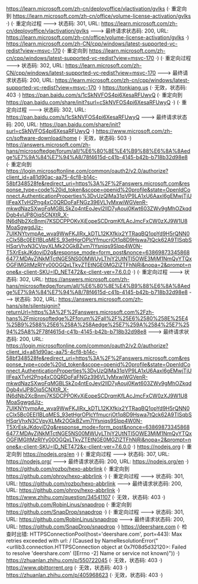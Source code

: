 https://learn.microsoft.com/zh-cn/deployoffice/vlactivation/gvlks (· 重定向到 https://learn.microsoft.com/zh-cn/office/volume-license-activation/gvlks ·)
(· 重定向过程 ---> 状态码: 301, URL: https://learn.microsoft.com/zh-cn/deployoffice/vlactivation/gvlks ---> 最终请求状态码: 200, URL: https://learn.microsoft.com/zh-cn/office/volume-license-activation/gvlks ·)
https://learn.microsoft.com/zh-CN/cpp/windows/latest-supported-vc-redist?view=msvc-170 (· 重定向到 https://learn.microsoft.com/zh-cn/cpp/windows/latest-supported-vc-redist?view=msvc-170 ·)
(· 重定向过程 ---> 状态码: 302, URL: https://learn.microsoft.com/zh-CN/cpp/windows/latest-supported-vc-redist?view=msvc-170 ---> 最终请求状态码: 200, URL: https://learn.microsoft.com/zh-cn/cpp/windows/latest-supported-vc-redist?view=msvc-170 ·)
https://tonkiang.us (· 无效，状态码: 403 ·)
https://pan.baidu.com/s/1cSkNVFOS4pi6XesaRFUwyQ (· 重定向到 https://pan.baidu.com/share/init?surl=cSkNVFOS4pi6XesaRFUwyQ ·)
(· 重定向过程 ---> 状态码: 302, URL: https://pan.baidu.com/s/1cSkNVFOS4pi6XesaRFUwyQ ---> 最终请求状态码: 200, URL: https://pan.baidu.com/share/init?surl=cSkNVFOS4pi6XesaRFUwyQ ·)
https://www.microsoft.com/zh-cn/software-download/home (· 无效，状态码: 503 ·)
https://answers.microsoft.com/zh-hans/microsoftedge/forum/all/%E6%80%8E%E4%B9%88%E6%8A%8Aedge%E7%9A%84%E7%94%A8/78f4615d-c41b-4145-b42b-b718b32d98e8 (· 重定向到 https://login.microsoftonline.com/common/oauth2/v2.0/authorize?client_id=a81d90ac-aa75-4cf8-b14c-58bf348528fe&redirect_uri=https%3A%2F%2Fanswers.microsoft.com&response_type=code%20id_token&scope=openid%20profile&state=OpenIdConnect.AuthenticationProperties%3DvUzQIMa31qVP9LA1xU6AaxI6gEMwjTjUIIFeaXTvH2Png4xC0QRDoFaFNGz396VL1yMxwiWGVenR-mkwdNazSXwoFqMGBLSkZo4ntEoJeyl2IID7yAouj0Kwt603ZWv9gMhOZkqdDgb4vlJP8Oiq5CNXtR_X-lN6dNb2XcBnmj7KSDCPPOKvXjEopeSCDrqmKfLAcJmcFxCW0zXJ9W1U8MoaSgwgdJiz-7UIKNYtvmpAe_wva9WwFKJIRx_kDTL12KXfkix2YTRaqBQ1opYd9H5rQNN0cClx5Bc0EEl1BLqMES_93etHgrOPlcYfmucrjOt1q8D9Hswa7tQck62A9TISqbSHSqrVhxN3CVpyXLMk2OGkBZvm7IYsniqs9SIpp4W0N-T5XrEskJKdoviD2g&response_mode=form_post&nonce=638698733458686477.MDAyZjNkMTctNGE5NS00MWUyLThjY2UtNTI5OWE3MjM1NmQyYTQxOGFlMGItMzRlYy00OGQxLTkyZTEtNGE0MGZlZTFhNjRi&nopa=2&prompt=none&x-client-SKU=ID_NET472&x-client-ver=7.6.0.0 ·)
(· 重定向过程 ---> 状态码: 302, URL: https://answers.microsoft.com/zh-hans/microsoftedge/forum/all/%E6%80%8E%E4%B9%88%E6%8A%8Aedge%E7%9A%84%E7%94%A8/78f4615d-c41b-4145-b42b-b718b32d98e8 ---> 状态码: 302, URL: https://answers.microsoft.com/zh-hans/site/silentsignin?returnUrl=https%3A%2F%2Fanswers.microsoft.com%2Fzh-hans%2Fmicrosoftedge%2Fforum%2Fall%2F%25E6%2580%258E%25E4%25B9%2588%25E6%258A%258Aedge%25E7%259A%2584%25E7%2594%25A8%2F78f4615d-c41b-4145-b42b-b718b32d98e8 ---> 最终请求状态码: 200, URL: https://login.microsoftonline.com/common/oauth2/v2.0/authorize?client_id=a81d90ac-aa75-4cf8-b14c-58bf348528fe&redirect_uri=https%3A%2F%2Fanswers.microsoft.com&response_type=code%20id_token&scope=openid%20profile&state=OpenIdConnect.AuthenticationProperties%3DvUzQIMa31qVP9LA1xU6AaxI6gEMwjTjUIIFeaXTvH2Png4xC0QRDoFaFNGz396VL1yMxwiWGVenR-mkwdNazSXwoFqMGBLSkZo4ntEoJeyl2IID7yAouj0Kwt603ZWv9gMhOZkqdDgb4vlJP8Oiq5CNXtR_X-lN6dNb2XcBnmj7KSDCPPOKvXjEopeSCDrqmKfLAcJmcFxCW0zXJ9W1U8MoaSgwgdJiz-7UIKNYtvmpAe_wva9WwFKJIRx_kDTL12KXfkix2YTRaqBQ1opYd9H5rQNN0cClx5Bc0EEl1BLqMES_93etHgrOPlcYfmucrjOt1q8D9Hswa7tQck62A9TISqbSHSqrVhxN3CVpyXLMk2OGkBZvm7IYsniqs9SIpp4W0N-T5XrEskJKdoviD2g&response_mode=form_post&nonce=638698733458686477.MDAyZjNkMTctNGE5NS00MWUyLThjY2UtNTI5OWE3MjM1NmQyYTQxOGFlMGItMzRlYy00OGQxLTkyZTEtNGE0MGZlZTFhNjRi&nopa=2&prompt=none&x-client-SKU=ID_NET472&x-client-ver=7.6.0.0 ·)
https://nodejs.org (· 重定向到 https://nodejs.org/en ·)
(· 重定向过程 ---> 状态码: 307, URL: https://nodejs.org/ ---> 最终请求状态码: 200, URL: https://nodejs.org/en ·)
https://github.com/rozbo/hexo-abbrlink (· 重定向到 https://github.com/ohroy/hexo-abbrlink ·)
(· 重定向过程 ---> 状态码: 301, URL: https://github.com/rozbo/hexo-abbrlink ---> 最终请求状态码: 200, URL: https://github.com/ohroy/hexo-abbrlink ·)
https://www.zhihu.com/question/34541107 (· 无效，状态码: 403 ·)
https://github.com/RobinLinus/snapdrop (· 重定向到 https://github.com/SnapDrop/snapdrop ·)
(· 重定向过程 ---> 状态码: 301, URL: https://github.com/RobinLinus/snapdrop ---> 最终请求状态码: 200, URL: https://github.com/SnapDrop/snapdrop ·)
https://deershare.com (· 检查时出错: HTTPSConnectionPool(host='deershare.com', port=443): Max retries exceeded with url: / (Caused by NameResolutionError("<urllib3.connection.HTTPSConnection object at 0x7f08d5d32120>: Failed to resolve 'deershare.com' ([Errno -2] Name or service not known)")) ·)
https://zhuanlan.zhihu.com/p/550722045 (· 无效，状态码: 403 ·)
https://www.qbittorrent.org (· 无效，状态码: 403 ·)
https://zhuanlan.zhihu.com/p/405968623 (· 无效，状态码: 403 ·)
